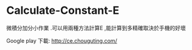 # Calculate-Constant-E
微積分加分小作業
.可以用兩種方法計算E
,能計算到多精確取決於手機的好壞



Google play 下載: http://ce.chouguting.com/
